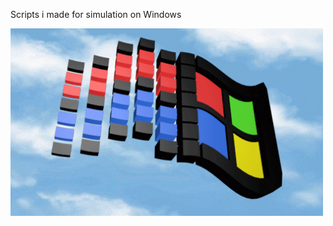 Scripts i made for simulation on Windows
<p align="left">
  <img src="https://github.com/mthcht/mthcht/blob/main/img/giphy.gif">
</p>
